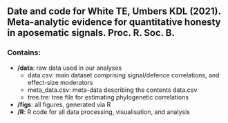 ## Date and code for White TE, Umbers KDL (2021). Meta-analytic evidence for quantitative honesty in aposematic signals. Proc. R. Soc. B.

### Contains:

- **/data**: raw data used in our analyses
    - data.csv: main dataset comprising signal/defence correlations, and effect-size moderators
    - meta_data.csv: meta-data describing the contents data.csv
    - tree.tre: tree file for estimating phylogenetic correlations
- **/figs**: all figures, generated via R  
- **/R**: R code for all data processing, visualisation, and analysis